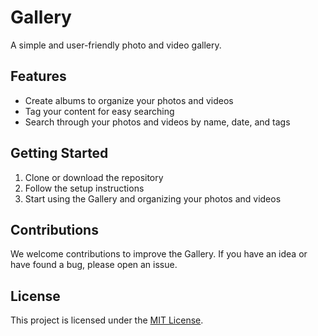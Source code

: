 # Gallery
A simple and user-friendly photo and video gallery.

## Features
- Create albums to organize your photos and videos
- Tag your content for easy searching
- Search through your photos and videos by name, date, and tags

## Getting Started
1. Clone or download the repository
2. Follow the setup instructions
3. Start using the Gallery and organizing your photos and videos

## Contributions
We welcome contributions to improve the Gallery. If you have an idea or have found a bug, please open an issue.

## License
This project is licensed under the [MIT License](LICENSE).
